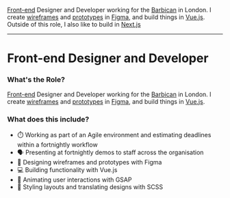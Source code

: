 [Front-end](https://en.wikipedia.org/wiki/Front-end_web_development) Designer and Developer working for the [Barbican](https://barbican.org.uk) in London. I create [wireframes](https://www.figma.com/blog/how-to-wireframe/) and [prototypes](https://www.uiprep.com/blog/ultimate-guide-to-prototyping-in-figma) in [Figma](https://figma.com), and build things in [Vue.js](https://vuejs.org). Outside of this role, I also like to build in [Next.js](https://nextjs.org)

---

# Front-end Designer and Developer

### What's the Role?

[Front-end](https://en.wikipedia.org/wiki/Front-end_web_development) Designer and Developer working for the [Barbican](https://barbican.org.uk) in London. I create [wireframes](https://www.figma.com/blog/how-to-wireframe/) and [prototypes](https://www.uiprep.com/blog/ultimate-guide-to-prototyping-in-figma) in [Figma](https://figma.com), and build things in [Vue.js](https://vuejs.org).

### What does this include?

- ⏱️ Working as part of an Agile environment and estimating deadlines within a fortnightly workflow
- 🗣️ Presenting at fortnightly demos to staff across the organisation
- 🎨 Designing wireframes and prototypes with Figma
- 💻 Building functionality with Vue.js
- 🚀 Animating user interactions with GSAP
- 📝 Styling layouts and translating designs with SCSS

<!-- ### What are the interesting parts?

This website creates content by combining data from multiple APIs. It scrapes and stores data during local development, rather than on deploy, so is super fast and consistent at build time.

It also makes use of [Next.js dynamic routing](https://nextjs.org/docs/pages/building-your-application/routing/dynamic-routes), [markdown for content generation](https://www.npmjs.com/package/raw-loader) and [GSAP](https://greensock.com/gsap) for web animation.

### What needs improving?

- **Documentation** 😥 It really should include [JSDoc](https://jsdoc.app) and [SassDoc](https://sassdoc.com). The code is well structured but will be tricky to maintain without notes. -->